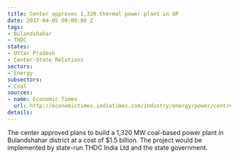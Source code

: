 ```yaml
---
title: Center approves 1,320 thermal power plant in UP
date: 2017-04-05 00:00:00 Z
tags:
- Bulandshahar
- THDC
states:
- Uttar Pradesh
- Center-State Relations
sectors:
- Energy
subsectors:
- Coal
sources:
- name: Economic Times
  url: http://economictimes.indiatimes.com/industry/energy/power/centres-green-nod-to-rs-9747-crore-khurja-power-project-in-uttar-pradesh/articleshow/57971654.cms
details: 
---
```


The center approved plans to build a 1,320 MW coal-based power plant in Bulandshahar district at a cost of $1.5 billion. The project would be implemented by state-run THDC India Ltd and the state government.
